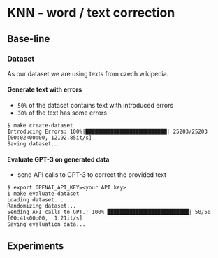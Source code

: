 # KNN - word / text correction

## Base-line
### Dataset
As our dataset we are using texts from czech wikipedia.

#### Generate text with errors
 - `50%` of the dataset contains text with introduced errors
 - `30%` of the text has some errors
```console
$ make create-dataset
Introducing Errors: 100%|██████████████████████████| 25203/25203 [00:02<00:00, 12192.85it/s]
Saving dataset...
```

#### Evaluate GPT-3 on generated data
 - send API calls to GPT-3 to correct the provided text
```console
$ export OPENAI_API_KEY=<your API key>
$ make evaluate-dataset
Loading dataset...
Randomizing dataset...
Sending API calls to GPT.: 100%|██████████████████████████| 50/50 [00:41<00:00,  1.21it/s]
Saving evaluation data...
```

## Experiments